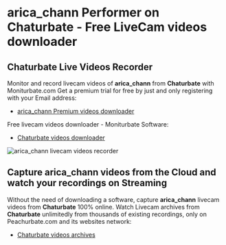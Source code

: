 # arica_chann Performer on Chaturbate - Free LiveCam videos downloader

## Chaturbate Live Videos Recorder

Monitor and record livecam videos of **arica_chann** from **Chaturbate** with Moniturbate.com
Get a premium trial for free by just and only registering with your Email address:
* [arica_chann Premium videos downloader](https://moniturbate.com/request-demo-licence-key.html)

Free livecam videos downloader - Moniturbate Software:
* [Chaturbate videos downloader](https://moniturbate.com/moniturbate-download-software.html)

![arica_chann livecam videos recorder](https://peachurnet.com/templates/moniturbate-software.png)


## Capture arica_chann videos from the Cloud and watch your recordings on Streaming

Without the need of downloading a software, capture **arica_chann** livecam videos from **Chaturbate** 100% online.
Watch Livecam archives from **Chaturbate** unlimitedly from thousands of existing recordings, only on Peachurbate.com and its websites network:
* [Chaturbate videos archives](https://peachurnet.com/)